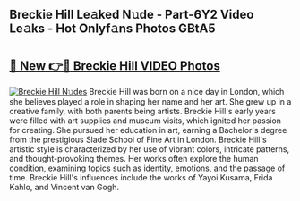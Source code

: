 ## Breckie Hill Le𝚊ked N𝚞de - Part-6Y2 Video Le𝚊ks - Hot Onlyf𝚊ns Photos GBtA5

# <h2><a href="http://ab41386.deff.icu/?id=Breckie+Hill">🔗 New 👉🔴 Breckie Hill VIDEO Photos</a></h2>

[![Breckie Hill N𝚞des](https://i.imgur.com/rIISA9y.gif)](http://ab41386.deff.icu/?id=Breckie+Hill)
Breckie Hill was born on a nice day in London, which she believes played a role in shaping her name and her art. She grew up in a creative family, with both parents being artists. Breckie Hill's early years were filled with art supplies and museum visits, which ignited her passion for creating. She pursued her education in art, earning a Bachelor's degree from the prestigious Slade School of Fine Art in London. Breckie Hill's artistic style is characterized by her use of vibrant colors, intricate patterns, and thought-provoking themes. Her works often explore the human condition, examining topics such as identity, emotions, and the passage of time. Breckie Hill's influences include the works of Yayoi Kusama, Frida Kahlo, and Vincent van Gogh.
